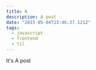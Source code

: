 ```yaml
---
title: A
description: A post
date: "2015-05-04T23:46:37.121Z"
tags:
  - javascript
  - frontend
  - til
---
```


It's A post
